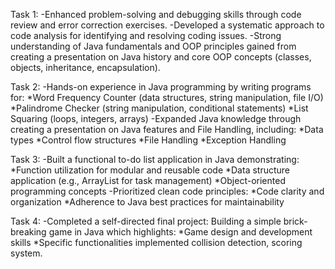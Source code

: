 Task 1:
-Enhanced problem-solving and debugging skills through code review and error correction exercises.
-Developed a systematic approach to code analysis for identifying and resolving coding issues.
-Strong understanding of Java fundamentals and OOP principles gained from creating a presentation on Java history and core OOP concepts (classes, objects, inheritance, encapsulation).

Task 2:
-Hands-on experience in Java programming by writing programs for:
  *Word Frequency Counter (data structures, string manipulation, file I/O)
  *Palindrome Checker (string manipulation, conditional statements)
  *List Squaring (loops, integers, arrays)
-Expanded Java knowledge through creating a presentation on Java features and File Handling, including:
  *Data types
  *Control flow structures
  *File Handling
  *Exception Handling

Task 3:
-Built a functional to-do list application in Java demonstrating:
  *Function utilization for modular and reusable code
  *Data structure application (e.g., ArrayList for task management)
  *Object-oriented programming concepts
-Prioritized clean code principles:
  *Code clarity and organization
  *Adherence to Java best practices for maintainability

Task 4:
-Completed a self-directed final project: Building a simple brick-breaking game in Java which highlights:
  *Game design and development skills
  *Specific functionalities implemented collision detection, scoring system.
